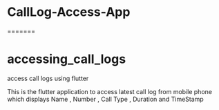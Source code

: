 
# CallLog-Access-App
=======
# accessing_call_logs

access call logs using flutter

This is the flutter application to access latest call log from mobile phone which displays 
Name ,
Number , 
Call Type ,
Duration and
TimeStamp

